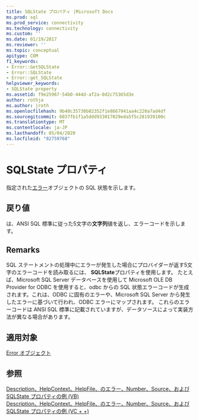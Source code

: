 ```yaml
---
title: SQLState プロパティ |Microsoft Docs
ms.prod: sql
ms.prod_service: connectivity
ms.technology: connectivity
ms.custom: ''
ms.date: 01/19/2017
ms.reviewer: ''
ms.topic: conceptual
apitype: COM
f1_keywords:
- Error::GetSQLState
- Error::SQLState
- Error::get_SQLState
helpviewer_keywords:
- SQLState property
ms.assetid: f9e25967-54b0-444d-af2a-0d2c75365d3e
author: rothja
ms.author: jroth
ms.openlocfilehash: 9b40c35730b02352f1e8667941aa4c220a7ad4df
ms.sourcegitcommit: 6037fb1f1a5ddd933017029eda5f5c281939100c
ms.translationtype: MT
ms.contentlocale: ja-JP
ms.lasthandoff: 05/04/2020
ms.locfileid: "82759768"
---
```

# <a name="sqlstate-property"></a>SQLState プロパティ
指定された[エラー](../../../ado/reference/ado-api/error-object.md)オブジェクトの SQL 状態を示します。  
  
## <a name="return-value"></a>戻り値  
 は、ANSI SQL 標準に従った5文字の**文字列**値を返し、エラーコードを示します。  
  
## <a name="remarks"></a>Remarks  
 SQL ステートメントの処理中にエラーが発生した場合にプロバイダーが返す5文字のエラーコードを読み取るには、 **SQLState**プロパティを使用します。 たとえば、Microsoft SQL Server データベースを使用して Microsoft OLE DB Provider for ODBC を使用すると、odbc からの SQL 状態エラーコードが生成されます。これは、ODBC に固有のエラーや、Microsoft SQL Server から発生したエラーに基づいて行われ、ODBC エラーにマップされます。 これらのエラーコードは ANSI SQL 標準に記載されていますが、データソースによって実装方法が異なる場合があります。  
  
## <a name="applies-to"></a>適用対象  
 [Error オブジェクト](../../../ado/reference/ado-api/error-object.md)  
  
## <a name="see-also"></a>参照  
 [Description、HelpContext、HelpFile、のエラー、Number、Source、および SQLState プロパティの例 (VB)](../../../ado/reference/ado-api/description-helpcontext-helpfile-nativeerror-number-source-example-vb.md)   
 [Description、HelpContext、HelpFile、のエラー、Number、Source、および SQLState プロパティの例 (VC + +)](../../../ado/reference/ado-api/description-helpcontext-helpfile-nativeerror-number-source-example-vc.md)   
